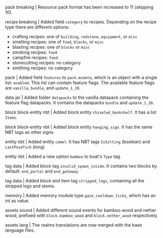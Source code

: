 pack breaking | Resource pack format has been increased to 11 (skipping 10).

recipe breaking | Added field `category` to recipes. Depending on the recipe type there are different options:
* crafting recipes: one of `building`, `redstone`, `equipment`, or `misc`
* smelting recipes: one of `food`, `blocks`, or `misc`
* blasting recipes: one of `blocks` or `misc`
* smoking recipes: `food`
* campfire recipes: `food`
* stonecutting recipes: no category
* smithing recipes: no category

pack | Added field `features` to `pack.mcmeta`, which is an object with a single list: `enabled`. This list can contain feature flags. The available feature flags are `vanilla`, `bundle`, and `update_1_20`.

data jar | Added folder `datapacks` to the vanilla datapack containing the feature flag datapacks. It contains the datapacks `bundle` and `update_1_20`.

block block-entity nbt | Added block entity `chiseled_bookshelf`. It has a list `Items`.

block block-entity nbt | Added block entity `hanging_sign`. It has the same NBT tags as other signs.

entity nbt | Added entity `camel`. It has NBT tags `IsSitting` (boolean) and `LastPoseTick` (long)

entity nbt | Added a new option `bamboo` to boat's `Type` tag.

tag data | Added block tag `invalid_spawn_inside`. It contains two blocks by default: `end_portal` and `end_gateway`.

tag data | Added block and item tag `stripped_logs`, containing all the stripped logs and stems.

memory | Added memory module type `gaze_cooldown_ticks`, which has an int as value.

assets sound | Added different sound events for bamboo wood and nether wood, prefixed with `block.bamboo_wood` and `block.nether_wood` respectively.

assets lang | The realms translations are now merged with the base language files.
